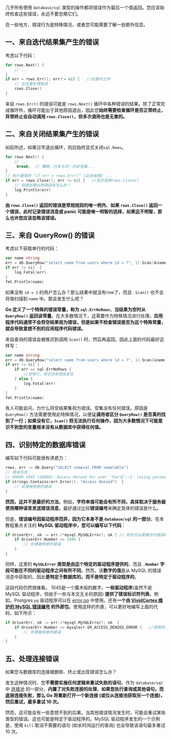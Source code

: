 几乎所有使用 `database/sql` 类型的操作都将错误作为最后一个值返回。您应该始终检查这些错误，永远不要忽略它们。

在一些地方，错误行为是特殊情况，或者您可能需要了解一些额外信息。

## 一、来自迭代结果集产生的错误

考虑以下代码：

```go
for rows.Next() {
    // ...
}
if err = rows.Err(); err！= nil {   //在循环之外
    // 在这里处理错误
    rows.Close()
}
```

来自 `rows.Err()` 的错误可能是 `rows.Next()` 循环中各种错误的结果。除了正常完成循环外，循环可能出于其他原因退出，因此您**始终需要检查循环是否正常终止**。**异常终止会自动调用 `rows.Close()`，但多次调用也是无害的。**

## 二、来自关闭结果集产生的错误

如前所述，如果过早退出循环，则应始终显式关闭`sql.Rows`。

```go
for rows.Next() {
    // ...
     break;  // 糟糕，行未关闭！内存泄漏...
}
// 执行通常的 "if err = rows.Err()" [此处省略] ...
if err = rows.Close(); err != nil {   //显示调用rows.Close()
    // 但是如果出现错误该怎么办？
    log.Println(err)
}
```

**由 `rows.Close()` 返回的错误是常规规则的唯一例外**。**如果 `rows.Close()` 返回一个错误，此时记录错误消息或 panic 可能是唯一明智的选择，如果这不明智，那么也许您应该忽略该错误。**

## 三、来自 QueryRow() 的错误

考虑以下获取单行的代码：

```go
var name string
err = db.QueryRow("select name from users where id = ?", 1).Scan(＆name)
if err != nil  {
    log.Fatal(err)
}
fmt.Println(name)
```

如果没有 `id = 1` 的用户怎么办？那么结果中就没有row了，而且 `.Scan()` 也不会将值扫描到 `name` 中。那会发生什么呢？

**Go 定义了一个特殊的错误常量，称为 `sql.ErrNoRows`**，**当结果为空时从 `QueryRow()` 返回该常量**。在大多数情况下，这需要作为特殊情况进行处理。**应用程序代码通常不会将空结果视为错误，但是如果不检查错误是否为这个特殊常量，就会导致意想不到的应用程序代码错误。**

来自查询的错误会被推迟到调用 `Scan()` 时，然后再返回。因此上面的代码最好这样写：

```go
var name string
err = db.QueryRow("select name from users where id = ?", 1).Scan(&name)
if err != nil {
    if err == sql.ErrNoRows {
        //没有行，但也没有错误发生
    } else {
        log.Fatal(err)
    }
}
fmt.Println(name)
```

有人可能会问，为什么将空结果集视为错误。空集没有任何错误。原因是 `QueryRow()` 方法需要使用此特殊情况，以便**让调用者区分 `QueryRow()` 是否真的找到了一行；如果没有它，`Scan()` 将无法执行任何操作，因为大多数情况下可能意识不到您的变量根本没有从数据库中获得任何值。**

## 四、识别特定的数据库错误

编写如下代码可能很有诱惑力：

```go
rows, err := db.Query("SELECT someval FROM sometable")
// 错误包含：
// ERROR 1045 (28000)：Access denied for user 'foo'@'::1' (using password: NO)
if strings.Contains(err.Error(), "Access denied")  {
    // 处理被拒绝的错误
}
```

**然而，这并不是最好的方法**。例如，**字符串值可能会有所不同，具体取决于服务器使用哪种语言发送错误消息**。最好通过比较**错误编号**来确定具体的错误是什么。

但是，**错误编号因驱动程序而异，因为它本身不是  `database/sql` 的一部分**。在本教程重点关注的 **MySQL 驱动程序中，您可以编写以下代码**：

```go
if driverErr, ok := err.(*mysql.MySQLError); ok { // 现在可以直接访问错误编号
    if driverErr.Number == 1045 {
        // 处理被拒绝的错误
    }
}
```

同样，这里的 **`MySQLError` 类型是由这个特定的驱动程序提供的**，而且 **`.Number` 字段可能在不同的驱动程序之间有所不同**。然而，该**数字的值**是从 MySQL 的错误消息中获取的，因此**是特定于数据库的，而不是特定于驱动程序的**。

这段代码仍然很难看。 1045是一个魔术般的数字。**一些驱动程序**(虽然不是 MySQL 驱动程序，但由于一些与本文无关的原因) **提供了错误标识符列表**。例如，Postgres `pq` 驱动程序可以在 [error.go](https://github.com/lib/pq/blob/master/error.go) 中使用。还有**一个由 [VividCortex 维护的 MySQL 错误编号](https://github.com/VividCortex/mysqlerr) 的外部包**。使用这样的列表，可以更好地编写上面的代码，如下所示：

```go
if driverErr, ok := err.(*mysql.MySQLError); ok  {
    if driverErr.Number == mysqlerr.ER_ACCESS_DENIED_ERROR {   //使用外部的错误编码包
        // 处理被拒绝的错误
    }
}
```

## 五、处理连接错误

如果您与数据库的连接被删除、终止或出现错误怎么办？

发生这种情况时，您**不需要实施任何逻辑来重试失败的语句**。作为 `database/sql` 中 [连接池](http://go-database-sql.org/connection-pool.html) 的一部分，**内置了对失败连接的处理**。**如果您执行查询或其他语句，而底层连接失败，那么 Go 将重新打开一个新连接 (或仅从连接池获取另一个连接)，然后重试，最多重试 10 次。**

然而，这可能会有一些意想不到的后果。当其他错误情况发生时，可能会重试某些类型的错误。这也可能是特定于驱动程序的。MySQL 驱动程序发生的一个示例是，使用 `kill` 取消不需要的语句 (如长时间运行的查询) 也会导致该语句最多重试 10 次。